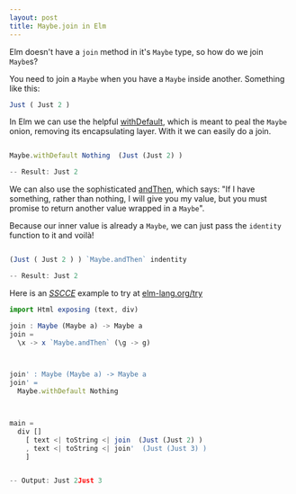 ```yaml
---
layout: post
title: Maybe.join in Elm
---
```


Elm doesn't have a `join` method in it's `Maybe` type, so how do we join `Maybe`s?

You need to join a `Maybe` when you have a `Maybe` inside another. Something like this:

``` javascript
Just ( Just 2 )
```

In Elm we can use the helpful [withDefault](http://package.elm-lang.org/packages/elm-lang/core/latest/Maybe#withDefault), which is meant to peal the `Maybe` onion, removing its encapsulating layer. With it we can easily do a join.

``` javascript

Maybe.withDefault Nothing  (Just (Just 2) )

-- Result: Just 2

```

We can also use the sophisticated [andThen](http://package.elm-lang.org/packages/elm-lang/core/latest/Maybe#andThen), which says: "If I have something, rather than nothing, I will give you my value, but you must promise to return another value wrapped in a `Maybe`".

Because our inner value is already a `Maybe`, we can just pass the `identity` function to it and voilà!

``` javascript

(Just ( Just 2 ) ) `Maybe.andThen` indentity

-- Result: Just 2

```


Here is an *[SSCCE](http://sscce.org/)* example to try at [elm-lang.org/try](elm-lang.org/try)

``` javascript
import Html exposing (text, div)

join : Maybe (Maybe a) -> Maybe a
join =
  \x -> x `Maybe.andThen` (\g -> g)



join' : Maybe (Maybe a) -> Maybe a
join' =
  Maybe.withDefault Nothing



main =
  div []
    [ text <| toString <| join  (Just (Just 2) )
    , text <| toString <| join'  (Just (Just 3) )
    ]


-- Output: Just 2Just 3

```
